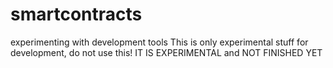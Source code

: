 # smartcontracts
experimenting with development tools
This is only experimental stuff for development, do not use this! IT IS EXPERIMENTAL and NOT FINISHED YET
